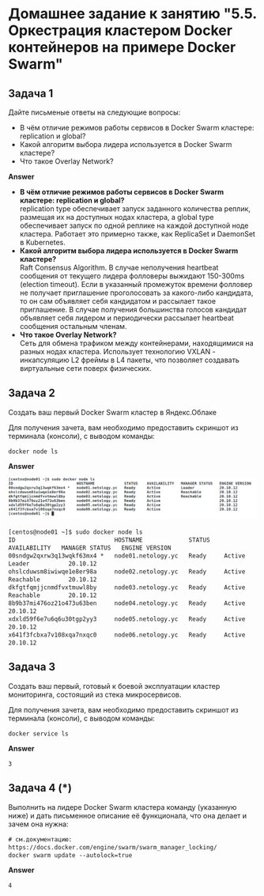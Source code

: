 # Домашнее задание к занятию "5.5. Оркестрация кластером Docker контейнеров на примере Docker Swarm"


## Задача 1

Дайте письменые ответы на следующие вопросы:

- В чём отличие режимов работы сервисов в Docker Swarm кластере: replication и global?
- Какой алгоритм выбора лидера используется в Docker Swarm кластере?
- Что такое Overlay Network?  

**Answer**

- **В чём отличие режимов работы сервисов в Docker Swarm кластере: replication и global?**  
replication type обеспечивает запуск заданного количества реплик, размещая их на доступных нодах кластера, а global type обеспечивает запуск по одной реплике на каждой доступной ноде кластера. Работает это примерно также, как ReplicaSet и DaemonSet в Kubernetes.
- **Какой алгоритм выбора лидера используется в Docker Swarm кластере?**  
Raft Consensus Algorithm. В случае неполучения heartbeat сообщения от текущего лидера фолловеры выжидают 150-300ms (election timeout). Если в указанный промежуток времени фолловер не получает приглашение проголосовать за какого-либо кандидата, то он сам объявляет себя кандидатом и рассылает такое приглашение. В случае получения большинства голосов кандидат объявляет себя лидером и периодически рассылает heartbeat сообщения остальным членам.
- **Что такое Overlay Network?**  
Сеть для обмена трафиком между контейнерами, находящимися на разных нодах кластера. Использует технологию VXLAN - инкапсуляцию L2 фреймы в L4 пакеты, что позволяет создавать виртуальные сети поверх физических.


## Задача 2

Создать ваш первый Docker Swarm кластер в Яндекс.Облаке

Для получения зачета, вам необходимо предоставить скриншот из терминала (консоли), с выводом команды:
```
docker node ls
```

**Answer**

  ![docker node ls](assets/docker-ls.png)  

    [centos@node01 ~]$ sudo docker node ls
    ID                            HOSTNAME             STATUS    AVAILABILITY   MANAGER STATUS   ENGINE VERSION
    00sndgw2qxrw3q13wqkf63mx4 *   node01.netology.yc   Ready     Active         Leader           20.10.12
    ohslcduwsm8iwiwqe1e8er98a     node02.netology.yc   Ready     Active         Reachable        20.10.12
    dkfgtfqmjjcnmdfvxtmuwl8by     node03.netology.yc   Ready     Active         Reachable        20.10.12
    8b9b37mi476oz21o473u63ben     node04.netology.yc   Ready     Active                          20.10.12
    xdxld59f6e7u6q6u30tgp2yy3     node05.netology.yc   Ready     Active                          20.10.12
    x641f3fcbxa7v108xqa7nxqc0     node06.netology.yc   Ready     Active                          20.10.12


## Задача 3

Создать ваш первый, готовый к боевой эксплуатации кластер мониторинга, состоящий из стека микросервисов.

Для получения зачета, вам необходимо предоставить скриншот из терминала (консоли), с выводом команды:
```
docker service ls
```

**Answer**

    3

## Задача 4 (*)

Выполнить на лидере Docker Swarm кластера команду (указанную ниже) и дать письменное описание её функционала, что она делает и зачем она нужна:
```
# см.документацию: https://docs.docker.com/engine/swarm/swarm_manager_locking/
docker swarm update --autolock=true
```

**Answer**

    4